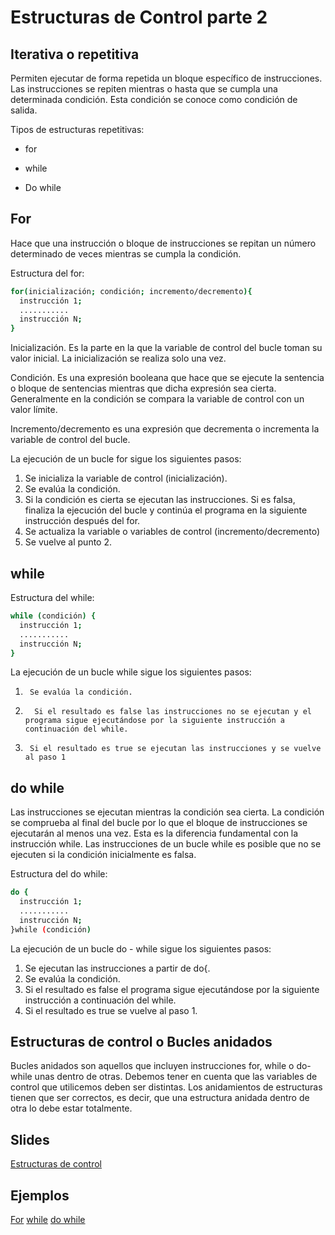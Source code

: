 
Estructuras de Control parte 2
==
Iterativa o repetitiva
--
Permiten ejecutar de forma repetida un bloque específico de instrucciones.
Las instrucciones se repiten mientras o hasta que se cumpla una determinada condición. Esta condición se conoce como condición de salida.

Tipos de estructuras repetitivas:
- for

- while

- Do while

For
--
Hace que una instrucción o bloque de instrucciones se repitan un número determinado de veces mientras se cumpla la condición.

Estructura del for:
```bash
for(inicialización; condición; incremento/decremento){
  instrucción 1;
  ...........
  instrucción N;
}
```
Inicialización. Es la parte en la que la variable de control del bucle toman su valor inicial. La inicialización se realiza solo una vez.

Condición. Es una expresión booleana que hace que se ejecute la sentencia o bloque de sentencias mientras que dicha expresión sea cierta. Generalmente en la condición se compara la variable de control con un valor límite.

Incremento/decremento es una expresión que decrementa o incrementa la variable de control del bucle.

La ejecución de un bucle for sigue los siguientes pasos:

1. Se inicializa la variable de control (inicialización).
2. Se evalúa la condición.
3. Si la condición es cierta se ejecutan las instrucciones. Si es falsa, finaliza la ejecución del bucle y continúa el programa en la siguiente instrucción después del for.
4. Se actualiza la variable o variables de control (incremento/decremento)
5. Se vuelve al punto 2.

while
--
Estructura del while:
```bash
while (condición) {
  instrucción 1;
  ...........
  instrucción N;
}
```
La ejecución de un bucle while sigue los siguientes pasos:

1.      Se evalúa la condición.
2.       Si el resultado es false las instrucciones no se ejecutan y el programa sigue ejecutándose por la siguiente instrucción a continuación del while.
3.      Si el resultado es true se ejecutan las instrucciones y se vuelve al paso 1

do while
--
Las instrucciones se ejecutan mientras la condición sea cierta.
La condición se comprueba al final del bucle por lo que el bloque de instrucciones se ejecutarán al menos una vez. Esta es la diferencia fundamental con la instrucción while. Las instrucciones de un bucle while es posible que no se ejecuten si la condición inicialmente es falsa. 

Estructura del do while:
```bash
do {
  instrucción 1;
  ...........
  instrucción N;
}while (condición)
```

La ejecución de un bucle do - while sigue los siguientes pasos:

1.    Se ejecutan las instrucciones a partir de do{.
2.    Se evalúa la condición.
3. Si el resultado es false el programa sigue ejecutándose por la siguiente instrucción a continuación del while.
4.    Si el resultado es true se vuelve al paso 1.

Estructuras de control o Bucles anidados
--
Bucles anidados son aquellos que incluyen instrucciones for, while o do-while unas dentro de otras.
Debemos tener en cuenta que las variables de control que utilicemos deben ser distintas.
Los anidamientos de estructuras tienen que ser correctos, es decir, que una estructura anidada dentro de otra lo debe estar totalmente.

Slides
--

[Estructuras de control](https://www.haikudeck.com/javaficadas-education-presentation-SfsIP7LjoV)

Ejemplos
--

[For](https://github.com/codificadas/Javaficadas/blob/master/EstructuraSecuencial.md)
[while](https://github.com/codificadas/Javaficadas/blob/master/EstructuraSecuencial.md)
[do while](https://github.com/codificadas/Javaficadas/blob/master/EstructuraSecuencial.md)

